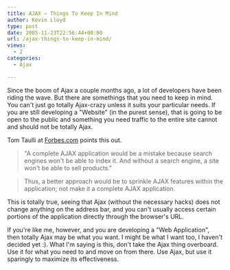 ```yaml
---
title: AJAX – Things To Keep In Mind
author: Kevin Lloyd
type: post
date: 2005-11-23T22:56:44+00:00
url: /ajax-things-to-keep-in-mind/
views:
  - 2
categories:
  - Ajax

---
```

Since the boom of Ajax a couple months ago, a lot of developers have been riding the wave. But there are somethings that you need to keep in mind. You can't just go totally Ajax-crazy unless it suits your particular needs. If you are still developing a "Website" (in the purest sense), that is going to be open to the public and something you need traffic to the entire site cannot and should not be totally Ajax.

Tom Taulli at [Forbes.com][1] points this out.

> "A complete AJAX application would be a mistake because search engines won't be able to index it. And without a search engine, a site won't be able to sell products."

> Thus, a better approach would be to sprinkle AJAX features within the application; not make it a complete AJAX application.

This is totally true, seeing that Ajax (without the necessary hacks) does not change anything on the address bar, and you can't usually access certain portions of the application directly through the browser's URL.

If you're like me, however, and you are developing a "Web Application", then totally Ajax may be what you want. I might be what I want too, I haven't decided yet :). What I'm saying is this, don't take the Ajax thing overboard. Use it for what you need to and move on from there. Use Ajax, but use it sparingly to maximize its effectiveness.

 [1]: http://www.forbes.com/2005/11/22/microsoft-google-yahoo-cx_tt_1123straightup.html